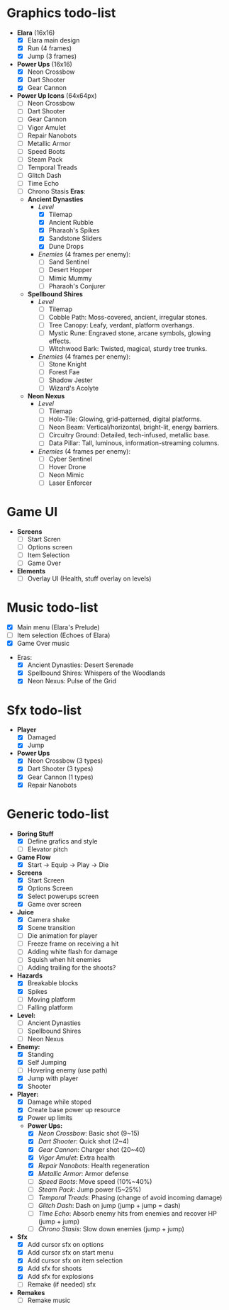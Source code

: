# Graphics todo-list

- **Elara** (16x16)
	- [x] Elara main design
	- [x] Run (4 frames)
	- [x] Jump (3 frames)
- **Power Ups** (16x16)
	- [x] Neon Crossbow
	- [x] Dart Shooter
	- [x] Gear Cannon
- **Power Up Icons** (64x64px)
	- [ ] Neon Crossbow
	- [ ] Dart Shooter
	- [ ] Gear Cannon
	- [ ] Vigor Amulet
	- [ ] Repair Nanobots
	- [ ] Metallic Armor
	- [ ] Speed Boots
	- [ ] Steam Pack
	- [ ] Temporal Treads
	- [ ] Glitch Dash
	- [ ] Time Echo
	- [ ] Chrono Stasis
 **Eras**:
	- **Ancient Dynasties**
		- _Level_
			- [x] Tilemap
			- [x] Ancient Rubble
			- [x] Pharaoh's Spikes
			- [x] Sandstone Sliders
			- [x] Dune Drops
		- _Enemies_ (4 frames per enemy):
			- [ ] Sand Sentinel
			- [ ] Desert Hopper
			- [ ] Mimic Mummy
			- [ ] Pharaoh's Conjurer
	- **Spellbound Shires**
		- _Level_
			- [ ] Tilemap
			- [ ] Cobble Path: Moss-covered, ancient, irregular stones.
			- [ ] Tree Canopy: Leafy, verdant, platform overhangs.
			- [ ] Mystic Rune: Engraved stone, arcane symbols, glowing effects.
			- [ ] Witchwood Bark: Twisted, magical, sturdy tree trunks.
		- _Enemies_ (4 frames per enemy):
			- [ ] Stone Knight
			- [ ] Forest Fae
			- [ ] Shadow Jester
			- [ ] Wizard's Acolyte
	- **Neon Nexus**
		- _Level_
			- [ ] Tilemap
			- [ ] Holo-Tile: Glowing, grid-patterned, digital platforms.
			- [ ] Neon Beam: Vertical/horizontal, bright-lit, energy barriers.
			- [ ] Circuitry Ground: Detailed, tech-infused, metallic base.
			- [ ] Data Pillar: Tall, luminous, information-streaming columns.
		- _Enemies_ (4 frames per enemy):
			- [ ] Cyber Sentinel
			- [ ] Hover Drone
			- [ ] Neon Mimic
			- [ ] Laser Enforcer

# Game UI

- **Screens**
	- [ ] Start Scren
	- [ ] Options screen
	- [ ] Item Selection
	- [ ] Game Over
- **Elements**
	- [ ] Overlay UI (Health, stuff overlay on levels)

# Music todo-list

- [x] Main menu (Elara's Prelude)
- [ ] Item selection (Echoes of Elara)
- [x] Game Over music
- Eras:
	- [x] Ancient Dynasties: Desert Serenade
	- [x] Spellbound Shires: Whispers of the Woodlands
	- [x] Neon Nexus: Pulse of the Grid

# Sfx todo-list

- **Player**
	- [x] Damaged
	- [x] Jump
- **Power Ups**
	- [x] Neon Crossbow (3 types)
	- [x] Dart Shooter (3 types)
	- [x] Gear Cannon (1 types)
	- [x] Repair Nanobots

# Generic todo-list

- **Boring Stuff**
	- [x] Define grafics and style
	- [ ] Elevator pitch
- **Game Flow**
	- [x] Start -> Equip -> Play -> Die
- **Screens**
	- [x] Start Screen
	- [x] Options Screen
	- [x] Select powerups screen
	- [x] Game over screen
- **Juice**
	- [x] Camera shake
	- [x] Scene transition
	- [ ] Die animation for player
	- [ ] Freeze frame on receiving a hit
	- [ ] Adding white flash for damage
	- [ ] Squish when hit enemies
	- [ ] Adding trailing for the shoots?
- **Hazards**
	- [x] Breakable blocks
	- [x] Spikes
	- [ ] Moving platform
	- [ ] Falling platform
- **Level:**
	- [ ] Ancient Dynasties
	- [ ] Spellbound Shires
	- [ ] Neon Nexus
- **Enemy:**
	- [x] Standing
	- [x] Self Jumping
	- [ ] Hovering enemy (use path)
	- [x] Jump with player
	- [x] Shooter
- **Player:**
	- [x] Damage while stoped
	- [x] Create base power up resource
	- [x] Power up limits
	- **Power Ups:**
		- [x] _Neon Crossbow_: Basic shot (9~15)
		- [x] _Dart Shooter_: Quick shot (2~4)
		- [x] _Gear Cannon_: Charger shot (20~40)
		- [x] _Vigor Amulet_: Extra health
		- [x] _Repair Nanobots_: Health regeneration
		- [x] _Metallic Armor_: Armor defense
		- [ ] _Speed Boots_: Move speed (10%~40%)
		- [ ] _Steam Pack_: Jump power (5~25%)
		- [ ] _Temporal Treads_: Phasing (change of avoid incoming damage)
		- [ ] _Glitch Dash_: Dash on jump (jump + jump = dash)
		- [ ] _Time Echo_: Absorb enemy hits from enemies and recover HP (jump + jump)
		- [ ] _Chrono Stasis_: Slow down enemies (jump + jump)
- **Sfx**
	- [x] Add cursor sfx on options
	- [x] Add cursor sfx on start menu
	- [x] Add cursor sfx on item selection
	- [x] Add sfx for shoots
	- [x] Add sfx for explosions
	- [ ] Remake (if needed) sfx
- **Remakes**
	- [ ] Remake music
